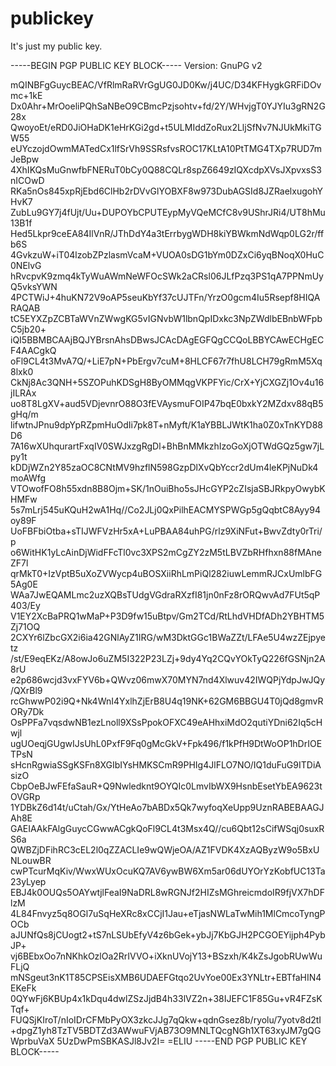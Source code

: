 # publickey
It's just my public key.

-----BEGIN PGP PUBLIC KEY BLOCK-----
Version: GnuPG v2

mQINBFgGuycBEAC/VfRlmRaRVrGgUG0JD0Kw/j4UC/D34KFHygkGRFiDOvmc+1kE
Dx0Ahr+MrOoeliPQhSaNBeO9CBmcPzjsohtv+fd/2Y/WHvjgT0YJYIu3gRN2G28x
QwoyoEt/eRD0JiOHaDK1eHrKGi2gd+t5ULMIddZoRux2LljSfNv7NJUkMkiTGW55
eUYczojdOwmMATedCx1lfSrVh9SSRsfvsROC17KLtA10PtTMG4TXp7RUD7mJeBpw
4XhIKQsMuGnwfbFNERuT0bCy0Q88CQLr8spZ6649zIQXcdpXVsJXpvxsS3nICOwD
RKa5nOs845xpRjEbd6ClHb2rDVvGlYOBXF8w973DubAGSId8JZRaelxugohYHvK7
ZubLu9GY7j4fUjt/Uu+DUPOYbCPUTEypMyVQeMCfC8v9UShrJRi4/UT8hMu13B1f
Hed5Lkpr9ceEA84IlVnR/JThDdY4a3tErrbygWDH8kiYBWkmNdWqp0LG2r/ffb6S
4GvkzuW+iT04lzobZPzlasmVcaM+VUOA0sDG1bYm0DZxCi6yqBNoqX0HuC0NElvG
hRvcpvK9zmq4kTyWuAWmNeWFOcSWk2aCRsl06JLfPzq3PS1qA7PPNmUyQ5vksYWN
4PCTWiJ+4huKN72V9oAP5seuKbYf37cUJTFn/YrzO0gcm4Iu5Rsepf8HIQARAQAB
tC5EYXZpZCBTaWVnZWwgKG5vIGNvbW1lbnQpIDxkc3NpZWdlbEBnbWFpbC5jb20+
iQI5BBMBCAAjBQJYBrsnAhsDBwsJCAcDAgEGFQgCCQoLBBYCAwECHgECF4AACgkQ
oFl9CL4t3MvA7Q/+LiE7pN+PbErgv7cuM+8HLCF67r7fhU8LCH79gRmM5Xq8lxk0
CkNj8Ac3QNH+5SZOPuhKDSgH8ByOMMqgVKPFYic/CrX+YjCXGZj1Ov4u16jILRAx
uo8T8LgXV+aud5VDjevnrO88O3fEVAysmuFOIP47bqE0bxkY2MZdxv88qB5gHq/m
lifwtnJPnu9dpYpRZpmHuOdIi7pk8T+nMyft/K1aYBBLJWtK1ha0Z0xTnKYD88D6
7A16wXUhqurartFxqIV0SWJxzgRgDl+BhBnMMkzhIzoGoXjOTWdGQz5gw7jLpy1t
kDDjWZn2Y85zaOC8CNtMV9hzflN598GzpDlXvQbYccr2dUm4leKPjNuDk4moAWfg
VTOwofFO8h55xdn8B8Ojm+SK/1nOuiBho5sJHcGYP2cZIsjaSBJRkpyOwybKHMFw
5s7mLrj545uKQuH2wA1Hq//Co2JLj0QxPilhEACMYSPWGp5gQqbtC8Ayy94oy89F
UoFBFbiOtba+sTIJWFVzHr5xA+LuPBAA84uhPG/rlz9XiNFut+BwvZdty0rTri/p
o6WitHK1yLcAinDjWidFFcTl0vc3XPS2mCgZY2zM5tLBVZbRHfhxn88fMAneZF7l
qrMkT0+IzVptB5uXoZVWycp4uBOSXiiRhLmPiQl282iuwLemmRJCxUmlbFG5Ag0E
WAa7JwEQAMLmc2uzXQBsTUdgVGdraRXzfI81jn0nFz8rORQwvAd7FUt5qP403/Ey
V1EY2XcBaPRQ1wMaP+P3D9fw15uBtpv/Gm2TCd/RtLhdVHDfADh2YBHTM5Zj71OQ
2CXYr6lZbcGX2i6ia42GNlAyZ1IRG/wM3DktGGc1BWaZZt/LFAe5U4wzZEjpyetz
/st/E9eqEKz/A8owJo6uZM5I322P23LZj+9dy4Yq2CQvYOkTyQ226fGSNjn2A8rU
e2p686wcjd3vxFYV6b+QWvz06mwX70MYN7nd4Xlwuv42IWQPjYdpJwJQy/QXrBl9
rcGhwwP02i9Q+Nk4WnI4YxlhZjErB8U4q19NK+62GM6BBGU4T0jQd8gmvRORy7Dk
OsPPFa7vqsdwNB1ezLnoll9XSsPpokOFXC49eAHhxiMdO2qutiYDni62Iq5cHwjl
ugUOeqjGUgwIJsUhL0PxfF9Fq0gMcGkV+Fpk496/f1kPfH9DtWoOP1hDrIOETPsN
sHcnRgwiaSSgKSFn8XGIbIYsHMKSCmR9PHIg4JlFLO7NO/IQ1duFuG9ITDiAsizO
CbpOeBJwFEfaSauR+Q9Nwledknt9OYQIc0LmvIbWX9HsnbEsetYbEA9623tOVGRp
1YDBkZ6d14t/uCtah/Gx/YtHeAo7bABDx5Qk7wyfoqXeUpp9UznRABEBAAGJAh8E
GAEIAAkFAlgGuycCGwwACgkQoFl9CL4t3Msx4Q//cu6Qbt12sCifWSqj0suxRS6a
QWBZjDFihRC3cEL2l0qZZACLIe9wQWjeOA/AZ1FVDK4XzAQByzW9o5BxUNLouwBR
cwPTcurMqKiv/WwxWUxOcuKQ7AV6ywBW6Xm5ar06dUYOrYzKobfUC13Ta23yLyep
EBJ4k0OUQs5OAYwtjlFeaI9NaDRL8wRGNJf2HIZsMGhreicmdoIR9fjVX7hDFlzM
4L84Fnvyz5q8OGl7uSqHeXRc8xCCjI1Jau+eTjasNWLaTwMih1MlCmcoTyngPOCb
aJUNfQs8jCUogt2+tS7nLSUbEfyV4z6bGek+ybJj7KbGJH2PCGOEYijph4PybJP+
vj6BEbxOo7nNKhkOzlOa2RrIVVO+iXknUVojY13+BSzxh/K4kZsJgobRUwWuFLjQ
mNSgeut3nK1T85CPSEisXMB6UDAEFGtqo2UvYoe00Ex3YNLtr+EBTfaHIN4EKeFk
0QYwFj6KBUp4x1kDqu4dwlZSzJjdB4h33lVZ2n+38IJEFC1F85Gu+vR4FZsKTqf+
FUQSjKIroT/nIoIDrCFMbPyOX3zkcJJg7qQkw+qdnGsez8b/ryolu/7yotv8d2tI
+dpgZ1yh8TzTV5BDTZd3AWwuFVjAB73O9MNLTQcgNGh1XT63xyJM7gQGWprbuVaX
5UzDwPmSBKASJl8Jv2I=
=ELIU
-----END PGP PUBLIC KEY BLOCK-----
